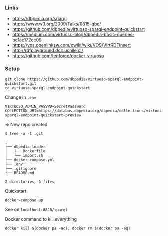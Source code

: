 ### Links

- https://dbpedia.org/sparql
- https://www.w3.org/2009/Talks/0615-qbe/
- https://github.com/dbpedia/virtuoso-sparql-endpoint-quickstart
- https://medium.com/virtuoso-blog/dbpedia-basic-queries-bc1ac172cc09
- https://vos.openlinksw.com/owiki/wiki/VOS/VirtRDFInsert
- http://rdfplayground.dcc.uchile.cl/
- https://github.com/tenforce/docker-virtuoso

### Setup

```
git clone https://github.com/dbpedia/virtuoso-sparql-endpoint-quickstart.git
cd virtuoso-sparql-endpoint-quickstart
```

Change in `.env`

```
VIRTUOSO_ADMIN_PASSWD=SecretPassword
COLLECTION_URI=https://databus.dbpedia.org/dbpedia/collections/virtuoso-sparql-endpoint-quickstart-preview
```

=> New repo created

```
$ tree -a -I .git

.
├── dbpedia-loader
│   ├── Dockerfile
│   └── import.sh
├── docker-compose.yml
├── .env
├── .gitignore
└── README.md

2 directories, 6 files
```

Quickstart

```
docker-compose up
```

See on `localhost:8890/sparql`

Docker command to kill everything

```
docker kill $(docker ps -aq); docker rm $(docker ps -aq)
```
